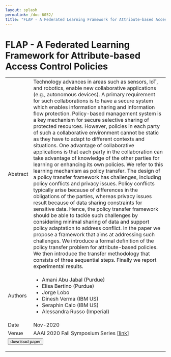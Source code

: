 ```yaml
---
layout: splash
permalink: /doc-6052/
title: "FLAP - A Federated Learning Framework for Attribute-based Access Control Policies"
---
```


# FLAP - A Federated Learning Framework for Attribute-based Access Control Policies

<table>
    <tbody>
    <tr>
        <td>Abstract</td>
        <td>Technology advances in areas such as sensors, IoT, and robotics, enable new collaborative applications (e.g., autonomous devices). A primary requirement for such collaborations is to have a secure system which enables information sharing and information flow protection. Policy-based management system is a key mechanism for secure selective sharing of protected resources. However, policies in each party of such a collaborative environment cannot be static as they have to adapt to different contexts and situations. One advantage of collaborative applications is that each party in the collaboration can take advantage of knowledge of the other parties for learning or enhancing its own policies. We refer to this learning mechanism as policy transfer. The design of a policy transfer framework has challenges, including policy conflicts and privacy issues. Policy conflicts typically arise because of differences in the obligations of the parties, whereas privacy issues result because of data sharing constraints for sensitive data. Hence, the policy transfer framework should be able to tackle such challenges by considering minimal sharing of data and support policy adaptation to address conflict. In the paper we propose a framework that aims at addressing such challenges. We introduce a formal definition of the policy transfer problem for attribute-based policies. We then introduce the transfer methodology that consists of three sequential steps. Finally we report experimental results.</td>
    </tr>
    <tr>
        <td>Authors</td>
        <td>
            <ul>
                <li>Amani Abu Jabal (Purdue)</li>
                <li>Elisa Bertino (Purdue)</li>
                <li>Jorge Lobo</li>
                <li>Dinesh Verma (IBM US)</li>
                <li>Seraphin Calo (IBM US)</li>
                <li>Alessandra Russo (Imperial)</li>
            </ul>
        </td>
    </tr>
    <tr>
        <td>Date</td>
        <td>Nov-2020</td>
    </tr>
    <tr>
        <td>Venue</td>
        <td>AAAI 2020 Fall Symposium Series [<a href="https://arxiv.org/pdf/2010.09767.pdf">link</a>]</td>
    </tr>
        <tr>
            <td colspan="2">
                <form method="get" action="https://arxiv.org/pdf/2010.09767.pdf">
                    <button type="submit">download paper</button>
                </form>
            </td>
        </tr>
    </tbody>
</table>
